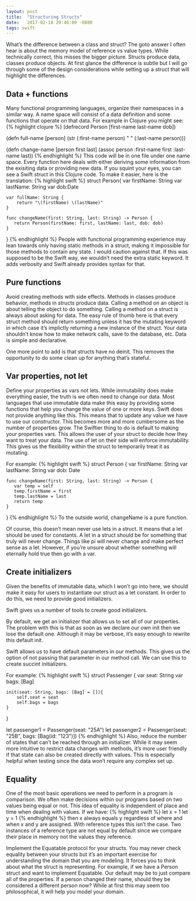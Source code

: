 ```yaml
---
layout: post
title:  "Structuring Structs"
date:   2017-02-18 20:46:00 -0800
tags: swift
---
```

What’s the difference between a class and struct? The goto answer I often hear is about the memory model of reference vs value types. While technically correct, this misses the bigger picture. Structs produce data, classes produce objects. At first glance the difference is subtle but I will go through some of the design considerations while setting up a struct that will highlight the differences.

## Data + functions
Many functional programming languages, organize their namespaces in a similar way. A name space will consist of a data definition and some functions that operate on that data. For example in Clojure you might see:
{% highlight clojure %}
(defrecord Person [first-name last-name dob])

(defn full-name [person]
    (str (:first-name person) " " (:last-name person)))

(defn change-name [person first last]
    (assoc person :first-name first :last-name last))
{% endhighlight %}
This code will be in one file under one name space. Every function here deals with either deriving some information from the exisiting data or providing new data. If you squint your eyes, you can see a Swift struct in this Clojure code. To make it easier, here is the translation:
{% highlight swift %}
struct Person{
    var firstName: String
    var lastName: String
    var dob:Date

    var fullName: String {
        return "\(firstName) \(lastName)"
    }

    func changeName(first: String, last: String) -> Person {
       return Person(firstName: first, lastName: last, dob: dob)
    }
}
{% endhighlight %}
People with functional programming experience may lean towards only having static methods in a struct, making it impossible for those methods to contain any state. I would caution against that. If this was supposed to be the Swift way, we wouldn’t need the extra static keyword. It adds verbosity and Swift already provides syntax for that.

## Pure functions
Avoid creating methods with side effects. Methods in classes produce behavior, methods in structs produce data. Calling a method on an object is about telling the object to do something. Calling a method on a struct is always about asking for data. The easy rule of thumb here is that every struct method should return something unless it has the mutating keyword in which case it’s implictly returning a new instance of the struct. Your data shouldn’t know how to make network calls, save to the database, etc. Data is simple and declarative.

One more point to add is that structs have no deinit. This removes the opportunity to do some clean up for anything that’s stateful.

## Var properties, not let
Define your properties as vars not lets. While immutability does make everything easier, the truth is we often need to change our data. Most languages that use immutable data make this easy by providing some functions that help you change the value of one or more keys. Swift does not provide anything like this. This means that to update any value we have to use our constructor. This becomes more and more cumbersome as the number of properties grow. The Swiftier thing to do is default to making your properties vars. This allows the user of your struct to decide how they want to treat your data. The use of let on their side will enforce immutability. This gives us the flexibility within the struct to temporarily treat it as mutating.

For example:
{% highlight swift %}
struct Person {
    var firstName: String
    var lastName: String
    var dob: Date

    func changeName(first: String, last: String) -> Person {
       var temp = self
       temp.firstName = first
       temp.lastName = last
       return temp
    }
}
{% endhighlight %}
To the outside world, changeName is a pure function.

Of course, this doesn’t mean never use lets in a struct. It means that a let should be used for constants. A let in a struct should be for something that truly will never change. Things like pi will never change and make perfect sense as a let. However, if you’re unsure about whether something will eternally hold true then go with a var.

## Create initializers
Given the benefits of immutable data, which I won’t go into here, we should make it easy for users to instantiate our struct as a let constant. In order to do this, we need to provide good initializers.

Swift gives us a number of tools to create good initializers.

By default, we get an initializer that allows us to set all of our properties. The problem with this is that as soon as we declare our own init then we lose the default one. Although it may be verbose, it’s easy enough to rewrite this default init.

Swift allows us to have default parameters in our methods. This gives us the option of not passing that parameter in our method call. We can use this to create succint initializers.

For example:
{% highlight swift %}
struct Passenger {
    var seat: String
    var bags: [Bag]

    init(seat: String, bags: [Bag] = []){
        self.seat = seat
        self.bags = bags
    }
}

let passenger1 = Passenger(seat: "25A")
let passenger2 = Passenger(seat: "25B", bags: [Bag(id: "123")])
{% endhighlight %}
Also, reduce the number of states that can’t be reached through an initializer. While it may seem more intuitive to restrict data changes with methods, it’s more user friendly if that state can also be created directly with values. This is especially helpful when testing since the data won’t require any complex set up.

## Equality
One of the most basic operations we need to perform in a program is comparison. We often make decisions within our programs based on two values being equal or not. This idea of equality is independent of place and time when dealing with values. If we have:
{% highlight swift %}
let x = 1
let y = 1
{% endhighlight %}
then x always equals y regardless of where and when x and y are assigned. With reference types this isn’t the case. Two instances of a reference type are not equal by default since we compare their place in memory not the values they reference.

Implement the Equatable protocol for your structs. You may never check equality between your structs but it’s an important exercise for understanding the domain that you are modeling. It forces you to think about what the struct is representing. For example, if we have a Person struct and want to implement Equatable. Our default may be to just compare all of the properties. If a person changed their name, should they be considered a different person now? While at first this may seem too philosophical, it will help you model your domain.